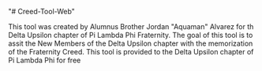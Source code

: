 "# Creed-Tool-Web" 

This tool was created by Alumnus Brother Jordan "Aquaman" Alvarez for th Delta Upsilon chapter of Pi Lambda Phi Fraternity.
The goal of this tool is to assit the New Members of the Delta Upsilon chapter with the memorization of the Fraternity Creed.
This tool is provided to the Delta Upsilon chapter of Pi Lambda Phi for free